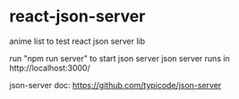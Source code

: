 # react-json-server
anime list to test react json server lib

run "npm run server" to start json server
json server runs in http://localhost:3000/

json-server doc: https://github.com/typicode/json-server

